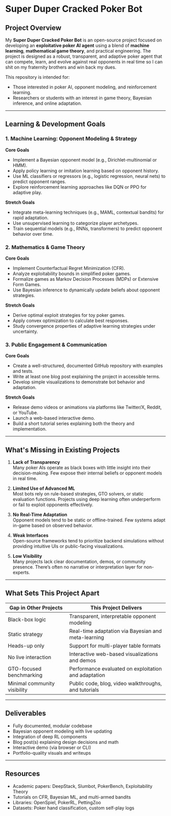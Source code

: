 # Super Duper Cracked Poker Bot

## Project Overview

My **Super Duper Cracked Poker Bot** is an open-source project focused on developing an **exploitative poker AI agent** using a blend of **machine learning**, **mathematical game theory**, and practical engineering. The project is designed as a robust, transparent, and adaptive poker agent that can compete, learn, and evolve against real opponents in real time so I can shit on my fraternity brothers and win back my dues.

This repository is intended for:
- Those interested in poker AI, opponent modeling, and reinforcement learning.
- Researchers or students with an interest in game theory, Bayesian inference, and online adaptation.

---

## Learning & Development Goals

### 1. Machine Learning: Opponent Modeling & Strategy

**Core Goals**
- Implement a Bayesian opponent model (e.g., Dirichlet-multinomial or HMM).
- Apply policy learning or imitation learning based on opponent history.
- Use ML classifiers or regressors (e.g., logistic regression, neural nets) to predict opponent ranges.
- Explore reinforcement learning approaches like DQN or PPO for adaptive play.

**Stretch Goals**
- Integrate meta-learning techniques (e.g., MAML, contextual bandits) for rapid adaptation.
- Use unsupervised learning to categorize player archetypes.
- Train sequential models (e.g., RNNs, transformers) to predict opponent behavior over time.

### 2. Mathematics & Game Theory

**Core Goals**
- Implement Counterfactual Regret Minimization (CFR).
- Analyze exploitability bounds in simplified poker games.
- Formalize games as Markov Decision Processes (MDPs) or Extensive Form Games.
- Use Bayesian inference to dynamically update beliefs about opponent strategies.

**Stretch Goals**
- Derive optimal exploit strategies for toy poker games.
- Apply convex optimization to calculate best responses.
- Study convergence properties of adaptive learning strategies under uncertainty.

### 3. Public Engagement & Communication

**Core Goals**
- Create a well-structured, documented GitHub repository with examples and tests.
- Write at least one blog post explaining the project in accessible terms.
- Develop simple visualizations to demonstrate bot behavior and adaptation.

**Stretch Goals**
- Release demo videos or animations via platforms like Twitter/X, Reddit, or YouTube.
- Launch a web-based interactive demo.
- Build a short tutorial series explaining both the theory and implementation.

---

## What's Missing in Existing Projects

1. **Lack of Transparency**  
   Many poker AIs operate as black boxes with little insight into their decision-making. Few expose their internal beliefs or opponent models in real time.

2. **Limited Use of Advanced ML**  
   Most bots rely on rule-based strategies, GTO solvers, or static evaluation functions. Projects using deep learning often underperform or fail to exploit opponents effectively.

3. **No Real-Time Adaptation**  
   Opponent models tend to be static or offline-trained. Few systems adapt in-game based on observed behavior.

4. **Weak Interfaces**  
   Open-source frameworks tend to prioritize backend simulations without providing intuitive UIs or public-facing visualizations.

5. **Low Visibility**  
   Many projects lack clear documentation, demos, or community presence. There’s often no narrative or interpretation layer for non-experts.

---

## What Sets This Project Apart

| Gap in Other Projects                           | This Project Delivers                                  |
|-------------------------------------------------|--------------------------------------------------------|
| Black-box logic                                 | Transparent, interpretable opponent modeling           |
| Static strategy                                 | Real-time adaptation via Bayesian and meta-learning    |
| Heads-up only                                   | Support for multi-player table formats                 |
| No live interaction                             | Interactive web-based visualizations and demos         |
| GTO-focused benchmarking                        | Performance evaluated on exploitation and adaptation   |
| Minimal community visibility                    | Public code, blog, video walkthroughs, and tutorials   |

---

## Deliverables

- Fully documented, modular codebase
- Bayesian opponent modeling with live updating
- Integration of deep RL components
- Blog post(s) explaining design decisions and math
- Interactive demo (via browser or CLI)
- Portfolio-quality visuals and writeups

---

## Resources

- Academic papers: DeepStack, Slumbot, PokerBench, Exploitability Theory
- Tutorials on CFR, Bayesian ML, and multi-armed bandits
- Libraries: OpenSpiel, PokerRL, PettingZoo
- Datasets: Poker hand classification, custom self-play logs
